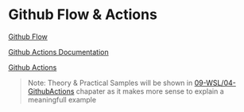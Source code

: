 # Github Flow & Actions

[Github Flow](https://docs.github.com/en/github/collaborating-with-issues-and-pull-requests/github-flow)

[Github Actions Documentation](https://docs.github.com/en/actions)

[Github Actions](https://github.com/actions)

> Note: Theory & Practical Samples will be shown in [09-WSL/04-GithubActions](/09-WSL/04-GithubActions/) chapater as it makes more sense to explain a meaningfull example